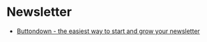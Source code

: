 # Newsletter

- [Buttondown - the easiest way to start and grow your newsletter](https://buttondown.email/)
